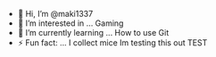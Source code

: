 - 👋 Hi, I’m @maki1337
- 👀 I’m interested in ... Gaming
- 🌱 I’m currently learning ... How to use Git
- ⚡ Fun fact: ... I collect mice
Im testing this out
TEST
<!---
maki1337/maki1337 is a ✨ special ✨ repository because its `Just testing this out.` (this file) appears on your GitHub profile.
You can click the Preview link to take a look at your changes.
--->

